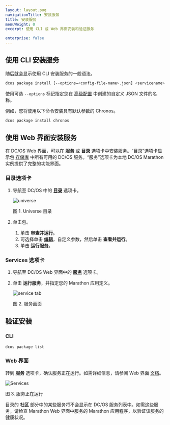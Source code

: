 ```yaml
---
layout: layout.pug
navigationTitle: 安装服务
title: 安装服务
menuWeight: 0
excerpt: 使用 CLI 或 Web 界面安装和验证服务

enterprise: false
---
```


## 使用 CLI 安装服务

随后就会显示使用 CLI 安装服务的一般语法。

```bash
dcos package install [--options=<config-file-name>.json] <servicename>
```

使用可选 `--options` 标记指定您在 [高级配置](/cn/1.12/deploying-services/config-universe-service/) 中创建的自定义 JSON 文件的名称。

例如，您将使用以下命令安装具有默认参数的 Chronos。

```bash
dcos package install chronos
```

## 使用 Web 界面安装服务

在 DC/OS Web 界面，可以在 **服务** 或 **目录** 选项卡中安装服务。“目录”选项卡显示包 [存储库](/cn/1.12/administering-clusters/repo/) 中所有可用的 DC/OS 服务。“服务”选项卡为本地 DC/OS Marathon 实例提供了完整的功能界面。


### 目录选项卡

1. 导航至 DC/OS 中的 [**目录**](/cn/1.12/gui/catalog/) 选项卡。

    ![universe](/1.12/img/GUI-Catalog-Main_View-1_12.png)

    图 1. Universe 目录

1. 单击包。
    1. 单击 **审查并运行**。
    2. 可选择单击 [**编辑**](/cn/1.12/deploying-services/config-universe-service/)，自定义参数，然后单击 **查看并运行**。
    3. 单击 **运行服务**。

### Services 选项卡

1. 导航至 DC/OS Web 界面中的 [**服务**](/cn/1.12/gui/services/) 选项卡。
1. 单击 **运行服务**，并指定您的 Marathon 应用定义。

    ![service tab](/1.12/img/GUI-Services-No_Services_Running-1_12.png)

    图 2. 服务画面

## 验证安装

### CLI

```bash
dcos package list
```

### Web 界面

转到 **服务** 选项卡，确认服务正在运行。如需详细信息，请参阅 Web 界面 [文档](/cn/1.12/gui/services/)。

![Services](/1.12/img/GUI-Services-Running_Services_View-1_12.png)

图 3. 服务正在运行

目录的 **社区** 部分中的某些服务将不会显示在 DC/OS 服务列表中。如需这些服务，请检查 Marathon Web 界面中服务的 Marathon 应用程序，以验证该服务的健康状况。
